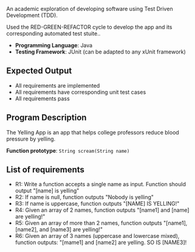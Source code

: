 An academic exploration of developing software using Test Driven Development (TDD). 

Used the RED-GREEN-REFACTOR cycle to develop the app and its corresponding automated test stuite..

* **Programming Language**: Java
* **Testing Framework**: JUnit (can be adapted to any xUnit framework)

## Expected Output

* All requirements are implemented
* All requirements have corresponding unit test cases
* All requirements pass

## Program Description

The Yelling App is an app that helps college professors reduce blood pressure by yelling.

**Function prototype**: `String scream(String name)`

## List of requirements

* R1: Write a function accepts a single name as input.  Function should output "[name] is yelling"
* R2: If name is null, function outputs "Nobody is yelling"
* R3: If name is uppercase, function outputs "[NAME] IS YELLING!"
* R4: Given an array of 2 names, function outputs "[name1] and [name] are yelling!"
* R5: Given an array of more than 2 names, function outputs "[name1], [name2], and [name3] are yelling!"
* R6: Given an array of 3 names (uppercase and lowercase mixed), function outputs: "[mame1] and [name2] are yelling. SO IS [NAME3]!




